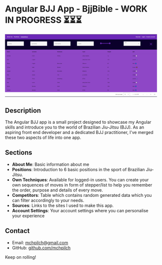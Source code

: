 # Angular BJJ App - BjjBible - WORK IN PROGRESS ⏳⏳⏳

![App Screenshot](src/assets/image/screen-shot-table.PNG)

## Description
The Angular BJJ app is a small project designed to showcase my Angular skills and introduce you to the world of Brazilian Jiu-Jitsu (BJJ). As an aspiring front end developer and a dedicated BJJ practitioner, I've merged these two aspects of life into one app.

## Sections

- **About Me**: Basic information about me
- **Positions**: Introduction to 6 basic positions in the sport of Brazilian Jiu-Jitsu.
- **Own Techniques**: Available for logged-in users. You can create your own sequences of moves in form of stepper/list to help you remember the order, purpose and details of every move.
- **Competitors**: Table which contains random generated data which you can filter accordingly to your needs.
- **Sources**: Links to the sites I used to make this app. 
- **Account Settings**: Your account settings where you can personalise your experience

## Contact

- Email: mchpilch@gmail.com
- GitHub: [github.com/mchpilch](https://github.com/mchpilch)

Keep on rolling!

